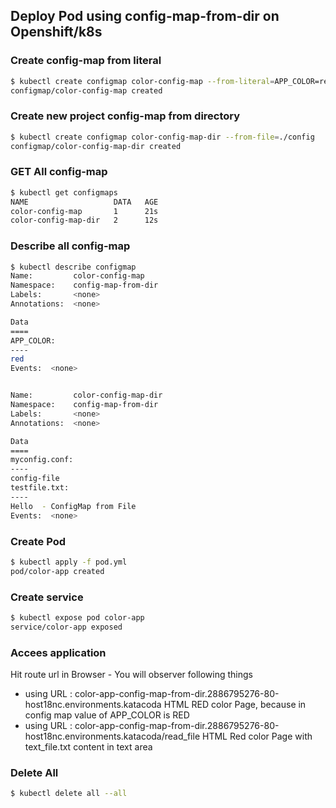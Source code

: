 ## Deploy Pod using config-map-from-dir on Openshift/k8s

### Create config-map from literal
```bash
$ kubectl create configmap color-config-map --from-literal=APP_COLOR=red 
configmap/color-config-map created
```

### Create new project config-map from directory
```bash
$ kubectl create configmap color-config-map-dir --from-file=./config 
configmap/color-config-map-dir created
```

### GET All config-map
```bash
$ kubectl get configmaps 
NAME                   DATA   AGE
color-config-map       1      21s
color-config-map-dir   2      12s
```

### Describe all config-map 
```bash
$ kubectl describe configmap 
Name:         color-config-map
Namespace:    config-map-from-dir
Labels:       <none>
Annotations:  <none>

Data
====
APP_COLOR:
----
red
Events:  <none>


Name:         color-config-map-dir
Namespace:    config-map-from-dir
Labels:       <none>
Annotations:  <none>

Data
====
myconfig.conf:
----
config-file
testfile.txt:
----
Hello  - ConfigMap from File
Events:  <none>
```

### Create Pod
```bash
$ kubectl apply -f pod.yml 
pod/color-app created
```

### Create service
```bash
$ kubectl expose pod color-app 
service/color-app exposed
```


### Accees application
Hit route url in Browser - You will observer following things
 - using URL : color-app-config-map-from-dir.2886795276-80-host18nc.environments.katacoda 
  HTML RED color Page, because in config map value of APP_COLOR is RED
 - using URL : color-app-config-map-from-dir.2886795276-80-host18nc.environments.katacoda/read_file
  HTML Red color Page with text_file.txt content in text area


### Delete All
```bash
$ kubectl delete all --all
```